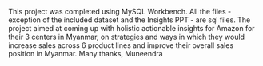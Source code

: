 This project was completed using MySQL Workbench. All the files - exception of the included dataset and the Insights PPT - are sql files. The project aimed at coming up with holistic actionable insights for Amazon for their 3 centers in Myanmar, on strategies and ways in which they would increase sales across 6 product lines and improve their overall sales position in Myanmar. 
Many thanks, Muneendra
